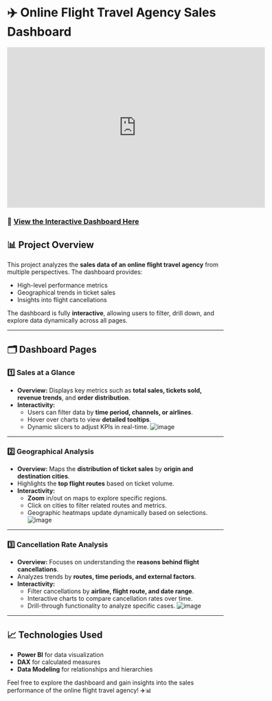 # ✈️ Online Flight Travel Agency Sales Dashboard

<iframe title="PowerBI_Proj_Travel_Agency" width="600" height="373.5" src="https://app.powerbi.com/view?r=eyJrIjoiY2JmOTAyNjYtYWIxZS00ZTNiLTk5MzMtZjlkNjQ0NmMxYWY2IiwidCI6ImNkMzE5NjcxLTUyZTctNGE2OC1hZmE5LWZjZjhmODlmMDllYSIsImMiOjN9&embedImagePlaceholder=true" frameborder="0" allowFullScreen="true"></iframe>

### 🔗 [View the Interactive Dashboard Here](https://app.powerbi.com/view?r=eyJrIjoiY2JmOTAyNjYtYWIxZS00ZTNiLTk5MzMtZjlkNjQ0NmMxYWY2IiwidCI6ImNkMzE5NjcxLTUyZTctNGE2OC1hZmE5LWZjZjhmODlmMDllYSIsImMiOjN9)

## 📊 Project Overview

This project analyzes the **sales data of an online flight travel agency** from multiple perspectives. The dashboard provides:
- High-level performance metrics
- Geographical trends in ticket sales
- Insights into flight cancellations

The dashboard is fully **interactive**, allowing users to filter, drill down, and explore data dynamically across all pages.

---

## 🗂️ Dashboard Pages

### 1️⃣ **Sales at a Glance**
- **Overview:** Displays key metrics such as **total sales, tickets sold, revenue trends**, and **order distribution**.
- **Interactivity:**
  - Users can filter data by **time period, channels, or airlines**.
  - Hover over charts to view **detailed tooltips**.
  - Dynamic slicers to adjust KPIs in real-time.
![image](https://github.com/user-attachments/assets/d2c76bef-aa26-4982-a56d-b6a90dd197e1)

---

### 2️⃣ **Geographical Analysis**
- **Overview:** Maps the **distribution of ticket sales** by **origin and destination cities**.
- Highlights the **top flight routes** based on ticket volume.
- **Interactivity:**
  - **Zoom** in/out on maps to explore specific regions.
  - Click on cities to filter related routes and metrics.
  - Geographic heatmaps update dynamically based on selections.
![image](https://github.com/user-attachments/assets/32dc3f8d-b3ad-4077-8f5a-d5dc373f4a38)

---

### 3️⃣ **Cancellation Rate Analysis**
- **Overview:** Focuses on understanding the **reasons behind flight cancellations**.
- Analyzes trends by **routes, time periods, and external factors**.
- **Interactivity:**
  - Filter cancellations by **airline, flight route, and date range**.
  - Interactive charts to compare cancellation rates over time.
  - Drill-through functionality to analyze specific cases.
![image](https://github.com/user-attachments/assets/2742aaca-4228-4c35-b193-670eb45b0e65)

---

## 📈 Technologies Used
- **Power BI** for data visualization
- **DAX** for calculated measures
- **Data Modeling** for relationships and hierarchies

Feel free to explore the dashboard and gain insights into the sales performance of the online flight travel agency! ✈️📊

